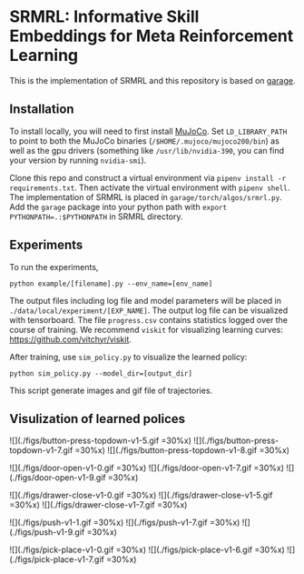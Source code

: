 # SRMRL: Informative Skill Embeddings for Meta Reinforcement Learning

This is the implementation of SRMRL and this repository is based on [garage](https://github.com/rlworkgroup/garage).

## Installation
To install locally, you will need to first install [MuJoCo](https://www.roboti.us/index.html). Set `LD_LIBRARY_PATH` to point to both the MuJoCo binaries (`/$HOME/.mujoco/mujoco200/bin`) as well as the gpu drivers (something like `/usr/lib/nvidia-390`, you can find your version by running `nvidia-smi`).

Clone this repo and construct a virtual environment via `pipenv install -r requirements.txt`. Then activate the virtual environment with `pipenv shell`.
The implementation of SRMRL is placed in `garage/torch/algos/srmrl.py`. Add the `garage` package into your python path with `export PYTHONPATH=.:$PYTHONPATH` in SRMRL directory.

## Experiments
To run the experiments,
```
python example/[filename].py --env_name=[env_name]
```
The output files including log file and model parameters will be placed in `./data/local/experiment/[EXP_NAME]`.
The output log file can be visualized with tensorboard. 
The file `progress.csv` contains statistics logged over the course of training.
We recommend `viskit` for visualizing learning curves: https://github.com/vitchyr/viskit.

After training, use `sim_policy.py` to visualize the learned policy:
```
python sim_policy.py --model_dir=[output_dir]
```
This script generate images and gif file of trajectories.

## Visulization of learned polices
![](./figs/button-press-topdown-v1-5.gif =30%x) ![](./figs/button-press-topdown-v1-7.gif =30%x) ![](./figs/button-press-topdown-v1-8.gif =30%x)

![](./figs/door-open-v1-0.gif =30%x) ![](./figs/door-open-v1-7.gif =30%x) ![](./figs/door-open-v1-9.gif =30%x)

![](./figs/drawer-close-v1-0.gif =30%x) ![](./figs/drawer-close-v1-5.gif =30%x) ![](./figs/drawer-close-v1-7.gif =30%x) 

![](./figs/push-v1-1.gif =30%x) ![](./figs/push-v1-7.gif =30%x) ![](./figs/push-v1-9.gif =30%x) 

![](./figs/pick-place-v1-0.gif =30%x) ![](./figs/pick-place-v1-6.gif =30%x) ![](./figs/pick-place-v1-7.gif =30%x) 

